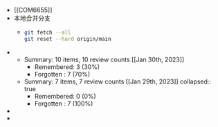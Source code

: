 - [[COM6655]]
- 本地合并分支
	- ```sh
	  git fetch --all
	  git reset --hard origin/main
	  ```
-
	- Summary: 10 items, 10 review counts [[Jan 30th, 2023]]
		- Remembered:   3 (30%)
		- Forgotten :   7 (70%)
	- Summary: 7 items, 7 review counts [[Jan 29th, 2023]]
	  collapsed:: true
		- Remembered:   0 (0%)
		- Forgotten :   7 (100%)
-
-